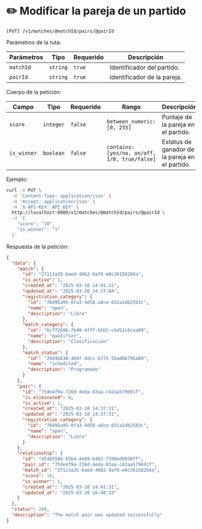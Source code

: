 # ✏️ Modificar la pareja de un partido

```
[PUT] /v1/matches/@matchId/pairs/@pairId
```

Parámetros de la ruta:

| Parámetros | Tipo | Requerido | Descripción |
| ---------- | ---- | --------- | ----------- |
| `matchId` | `string` | `true` | Identificador del partido. |
| `pairId` | `string` | `true` | Identificador de la pareja. |

Cuerpo de la petición:

| Campo | Tipo | Requerido | Rango | Descripción |
| ----- | ---- | --------- | ----- | ----------- |
| `score` | `integer` | `false` | `between_numeric: [0, 255]` | Puntaje de la pareja en el partido. |
| `is_winner` | `boolean` | `false` | `contains: [yes/no, on/off, 1/0, true/false]` | Estatus de ganador de la pareja en el partido. |

Ejemplo:

```bash
curl -X PUT \
  -H 'Content-Type: application/json' \
  -H 'Accept: application/json' \
  -H 'X-API-KEY: API_KEY' \
  http://localhost:8080/v1/matches/@matchId/pairs/@pairId \
  -d '{
    "score": "10",
    "is_winner": "1"
  }'
```

Respuesta de la petición:

```json
{
  "data": {
    "match": {
      "id": "27113a35-baed-40b2-9af9-e0c261582b6a",
      "is_active": 1,
      "created_at": "2025-03-18 14:41:31",
      "updated_at": "2025-03-20 14:17:04",
      "registration_category": {
        "id": "76d95a95-0fa3-4d58-a8ce-031a1db25b3c",
        "name": "open",
        "description": "Libre"
      },
      "match_category": {
        "id": "6c7f2686-7b40-47ff-b5b5-cbd52c6cea89",
        "name": "qualifier",
        "description": "Clasificación"
      },
      "match_status": {
        "id": "29d4b630-468f-4dcc-b775-5bad0b796a89",
        "name": "scheduled",
        "description": "Programado"
      }
    },
    "pair": {
      "id": "75de4f9a-726d-4eda-83aa-c42aa579691f",
      "is_eliminated": 0,
      "is_active": 1,
      "created_at": "2025-03-18 14:37:31",
      "updated_at": "2025-03-18 14:37:31",
      "registration_category": {
        "id": "76d95a95-0fa3-4d58-a8ce-031a1db25b3c",
        "name": "open",
        "description": "Libre"
      }
    },
    "relationship": {
      "id": "d54b558b-65b4-4e89-b463-7390ed90387f",
      "pair_id": "75de4f9a-726d-4eda-83aa-c42aa579691f",
      "match_id": "27113a35-baed-40b2-9af9-e0c261582b6a",
      "score": 10,
      "is_winner": 1,
      "created_at": "2025-03-18 14:41:31",
      "updated_at": "2025-03-20 16:48:33"
    }
  },
  "status": 200,
  "description": "The match pair was updated successfully"
}
```
